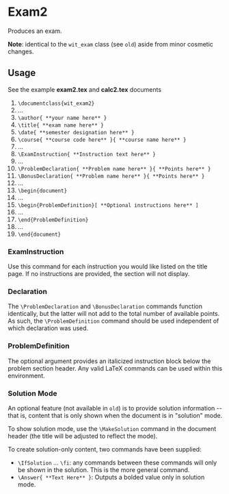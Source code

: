 Exam2
=====
Produces an exam.

**Note**: identical to the `wit_exam` class (see `old`) aside from minor cosmetic changes.

## Usage
See the example **exam2.tex** and **calc2.tex** documents

1. `\documentclass{wit_exam2}`
2. ...
3. `\author{ **your name here** }`
4. `\title{ **exam name here** }`
5. `\date{ **semester designation here** }`
6. `\course{ **course code here** }{ **course name here** }`
7. ...
8. `\ExamInstruction{ **Instruction text here** }`
9. ...
10. `\ProblemDeclaration{ **Problem name here** }{ **Points here** }`
11. `\BonusDeclaration{ **Problem name here** }{ **Points here** }`
12. ...
13. `\begin{document}`
14. ...
15. `\begin{ProblemDefinition}[ **Optional instructions here** ]`
16. ...
17. `\end{ProblemDefinition}`
18. ...
19. `\end{document}`

### ExamInstruction
Use this command for each instruction you would like listed on the title page. If no instructions are provided, the section will not display.

### Declaration
The `\ProblemDeclaration` and `\BonusDeclaration` commands function identically, but the latter will not add to the total number of available points. As such, the `\ProblemDefinition` command should be used independent of which declaration was used.

### ProblemDefinition
The optional argument provides an italicized instruction block below the problem section header. Any valid LaTeX commands can be used within this environment.

### Solution Mode
An optional feature (not available in `old`) is to provide solution information -- that is, content that is only shown when the document is in "solution" mode.

To show solution mode, use the `\MakeSolution` command in the document header (the title will be adjusted to reflect the mode).

To create solution-only content, two commands have been supplied:
* `\IfSolution` ... `\fi`: any commands between these commands will only be shown in the solution. This is the more general command.
* `\Answer{ **Text Here** }`: Outputs a bolded value only in solution mode.
 
